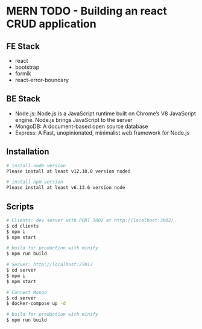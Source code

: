 # MERN TODO - Building an react CRUD application

## FE Stack

- react
- bootstrap
- formik
- react-error-boundary

## BE Stack

- Node.js: Node.js is a JavaScript runtime built on Chrome’s V8 JavaScript engine. Node.js brings JavaScript to the server
- MongoDB: A document-based open source database
- Express: A Fast, unopinionated, minimalist web framework for Node.js

## Installation

```bash
# install node version
Please install at least v12.10.0 version noded

# install npm version
Please install at least v6.13.6 version node
```

## Scripts

```bash
# Clients: dev server with PORT 3002 at http://localhost:3002/
$ cd clients
$ npm i
$ npm start

# build for production with minify
$ npm run build
```

```bash
# Server: http://localhost:27017
$ cd server
$ npm i
$ npm start

# Connect Mongo
$ cd server
$ docker-compose up -d

# build for production with minify
$ npm run build
```
